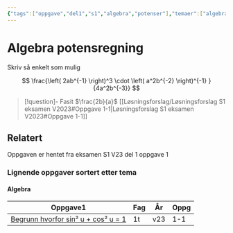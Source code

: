 ```yaml
---
{"tags":["oppgave","del1","s1","algebra","potenser"],"temaer":["algebra","potenser"],"alias":[null],"del":1,"oppgave":1,"fag":"s1","eksamen":"v23","dg-publish":true,"title":"Algebra potensregning","date":"2023-05-29","modified":"2023-06-01","permalink":"/algebra-potensregning/","dgPassFrontmatter":true}
---
```



# Algebra potensregning
Skriv så enkelt som mulig

$$
\frac{\left( 2ab^{-1} \right)^3 \cdot \left( a^2b^{-2} \right)^{-1}  }{4a^2b^{-3}} 
$$

>[!question]- Fasit
> $\frac{2b}{a}$
>[[Løsningsforslag/Løsningsforslag S1 eksamen V2023#Oppgave 1-1\|Løsningsforslag S1 eksamen V2023#Oppgave 1-1]]

## Relatert

<p><span>Oppgaven er hentet fra eksamen S1 V23 del 1 oppgave 1</span></p><h3><span>Lignende oppgaver sortert etter tema</span></h3><h4><span>Algebra</span></h4><div><table class="dataview table-view-table"><thead class="table-view-thead"><tr class="table-view-tr-header"><th class="table-view-th"><span>Oppgave</span><span class="dataview small-text">1</span></th><th class="table-view-th"><span>Fag</span></th><th class="table-view-th"><span>År</span></th><th class="table-view-th"><span>Oppg</span></th></tr></thead><tbody class="table-view-tbody"><tr><td><span><a data-tooltip-position="top" aria-label="Begrunn hvorfor sin2 u + cos2 u = 1.md" data-href="Begrunn hvorfor sin2 u + cos2 u = 1.md" href="Begrunn hvorfor sin2 u + cos2 u = 1.md" class="internal-link" target="_blank" rel="noopener">Begrunn hvorfor sin² u + cos² u = 1</a></span></td><td><span>1t</span></td><td><span>v23</span></td><td><span>1-1</span></td></tr></tbody></table></div>
